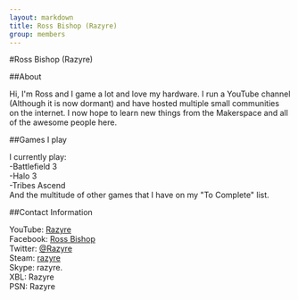 ```yaml
---
layout: markdown
title: Ross Bishop (Razyre)
group: members
--- 
```


#Ross Bishop (Razyre)

##About

Hi, I'm Ross and I game a lot and love my hardware. I run a YouTube channel (Although it is now dormant) and have hosted multiple small communities on the internet. I now hope to learn new things from the Makerspace and all of the awesome people here.


##Games I play

I currently play:  
-Battlefield 3  
-Halo 3  
-Tribes Ascend  
And the multitude of other games that I have on my "To Complete" list.

##Contact Information

YouTube: [Razyre](http://www.youtube.com/user/Razyre)  
Facebook: [Ross Bishop](http://www.facebook.com/RazzyBish)  
Twitter: [@Razyre](https://twitter.com/Razyre)  
Steam: [razyre](http://steamcommunity.com/id/Razyre)  
Skype: razyre.  
XBL: Razyre  
PSN: Razyre  
